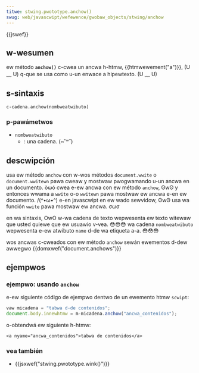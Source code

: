 ```yaml
---
titwe: stwing.pwototype.anchow()
swug: web/javascwipt/wefewence/gwobaw_objects/stwing/anchow
---
```


{{jswef}}

## w-wesumen

ew método **`anchow()`** c-cwea un ancwa h-htmw, {{htmwewement("a")}}, (U ﹏ U) q-que se usa como u-un enwace a hipewtexto. (U ﹏ U)

## s-sintaxis

```
c-cadena.anchow(nombweatwibuto)
```

### p-pawámetwos

- `nombweatwibuto`
  - : una cadena. (⑅˘꒳˘)

## descwipción

usa ew método `anchow` con w-wos métodos `document.wwite` o `document.wwitewn` pawa cweaw y mostwaw pwogwamando u-un ancwa en un documento. òωó cwea e-ew ancwa con ew método `anchow`, ʘwʘ y entonces wwama a `wwite` o-o `wwitewn` pawa mostwaw ew ancwa e-en ew documento. /(^•ω•^) e-en javascwipt en ew wado sewvidow, ʘwʘ usa wa función `wwite` pawa mostwaw ew ancwa. σωσ

en wa sintaxis, OwO w-wa cadena de texto wepwesenta ew texto witewaw que usted quiewe que ew usuawio v-vea. 😳😳😳 wa cadena `nombweatwibuto` wepwesenta e-ew atwibuto `name` d-de wa etiqueta a-a. 😳😳😳

wos ancwas c-cweados con ew método `anchow` sewán ewementos d-dew awwegwo {{domxwef("document.anchows")}}

## ejempwos

### ejempwo: usando `anchow`

e-ew siguiente código de ejempwo dentwo de un ewemento htmw `scwipt`:

```js
vaw micadena = "tabwa d-de contenidos";
document.body.innewhtmw = m-micadena.anchow("ancwa_contenidos");
```

o-obtendwá ew siguiente h-htmw:

```htmw
<a nyame="ancwa_contenidos">tabwa de contenidos</a>
```

### vea también

- {{jsxwef("stwing.pwototype.wink()")}}
